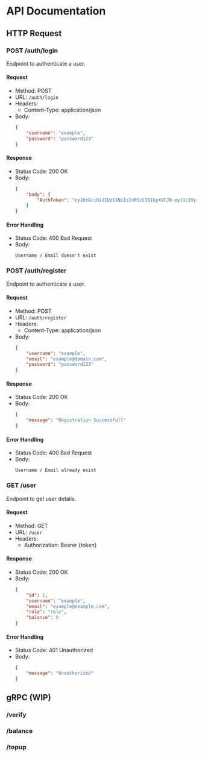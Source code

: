 # API Documentation

## HTTP Request

### POST /auth/login

Endpoint to authenticate a user.

#### Request

- Method: POST
- URL: `/auth/login`
- Headers:
    - Content-Type: application/json
- Body:
    ```json
    {
        "username": "example",
        "password": "password123"
    }
    ```

#### Response

- Status Code: 200 OK
- Body:
    ```json
    {
        "body": {
            "AuthToken": "eyJhbGciOiJIUzI1NiIsInR5cCI6IkpXVCJ9.eyJ1c2VybmFtZSI6ImV4YW1wbGUiLCJpYXQiOjE2MzE0MjEwNzMsImV4cCI6MTYzMTQyNDY3M30.2j7ZLz3Zz0U1w7VJ8JYX3zv6X5e3v9J0Zr2z4z2z4z2"
        }
    }
    ```

#### Error Handling

- Status Code: 400 Bad Request
- Body:
    ```
    Username / Email doesn't exist
    ```



### POST /auth/register

Endpoint to authenticate a user.

#### Request

- Method: POST
- URL: `/auth/register`
- Headers:
    - Content-Type: application/json
- Body:
    ```json
    {
        "username": "example",
        "email": "example@domain.com",
        "password": "password123"
    }
    ```

#### Response

- Status Code: 200 OK
- Body:
    ```json
    {
        "message": "Registration Successfull"
    }
    ```

#### Error Handling

- Status Code: 400 Bad Request
- Body:
    ```
    Username / Email already exist
    ```

### GET /user

Endpoint to get user details.

#### Request

- Method: GET
- URL: `/user`
- Headers:
    - Authorization: Bearer {token}

#### Response

- Status Code: 200 OK
- Body:
    ```json
    {
        "id": 1,
        "username": "example",
        "email": "example@example.com",
        "role": "role",
        "balance": 0
    }
    ```

#### Error Handling

- Status Code: 401 Unauthorized
- Body:
    ```json
    {
        "message": "Unauthorized"
    }
    ```

## gRPC (WIP)

### /verify

### /balance

### /topup
